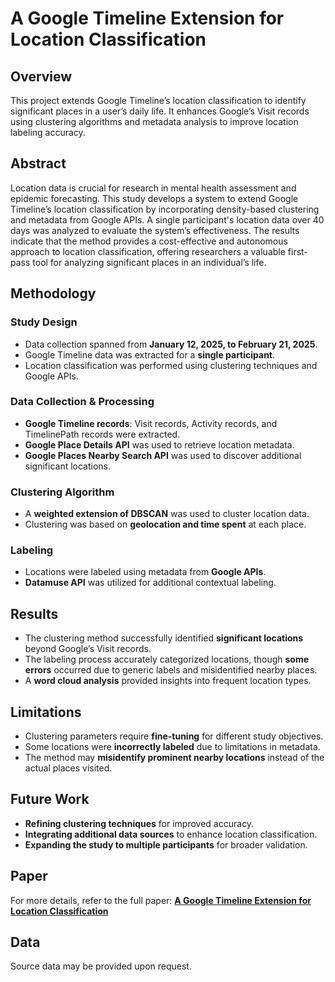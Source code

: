 # A Google Timeline Extension for Location Classification  

## Overview  

This project extends Google Timeline’s location classification to identify significant places in a user’s daily life. It enhances Google’s Visit records using clustering algorithms and metadata analysis to improve location labeling accuracy.  

## Abstract  

Location data is crucial for research in mental health assessment and epidemic forecasting. This study develops a system to extend Google Timeline’s location classification by incorporating density-based clustering and metadata from Google APIs. A single participant's location data over 40 days was analyzed to evaluate the system’s effectiveness. The results indicate that the method provides a cost-effective and autonomous approach to location classification, offering researchers a valuable first-pass tool for analyzing significant places in an individual’s life.  

## Methodology  

### Study Design  
- Data collection spanned from **January 12, 2025, to February 21, 2025**.  
- Google Timeline data was extracted for a **single participant**.  
- Location classification was performed using clustering techniques and Google APIs.  

### Data Collection & Processing  
- **Google Timeline records**: Visit records, Activity records, and TimelinePath records were extracted.  
- **Google Place Details API** was used to retrieve location metadata.  
- **Google Places Nearby Search API** was used to discover additional significant locations.  

### Clustering Algorithm  
- A **weighted extension of DBSCAN** was used to cluster location data.  
- Clustering was based on **geolocation and time spent** at each place.  

### Labeling  
- Locations were labeled using metadata from **Google APIs**.  
- **Datamuse API** was utilized for additional contextual labeling.  

## Results  

- The clustering method successfully identified **significant locations** beyond Google’s Visit records.  
- The labeling process accurately categorized locations, though **some errors** occurred due to generic labels and misidentified nearby places.  
- A **word cloud analysis** provided insights into frequent location types.  

## Limitations  

- Clustering parameters require **fine-tuning** for different study objectives.  
- Some locations were **incorrectly labeled** due to limitations in metadata.  
- The method may **misidentify prominent nearby locations** instead of the actual places visited.  

## Future Work  

- **Refining clustering techniques** for improved accuracy.  
- **Integrating additional data sources** to enhance location classification.  
- **Expanding the study to multiple participants** for broader validation.  

## Paper  

For more details, refer to the full paper:
[**A Google Timeline Extension for Location Classification**](https://github.com/gladstone-9/cs6501-place-sense/blob/main/Place_Sense_Gabriel_Gladstone.pdf)

## Data

Source data may be provided upon request.